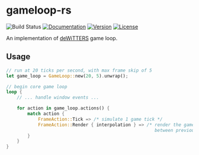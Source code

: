 # gameloop-rs

![Build Status](https://github.com/DomWilliams0/gameloop-rs/workflows/Rust/badge.svg)
[![Documentation](https://docs.rs/gameloop/badge.svg)](https://docs.rs/gameloop)
[![Version](https://img.shields.io/crates/v/gameloop)](https://crates.io/crates/gameloop)
[![License](https://img.shields.io/crates/l/gameloop)](https://github.com/DomWilliams0/gameloop-rs/blob/master/LICENSE)


An implementation of [deWiTTERS](https://dewitters.com/dewitters-gameloop/) game loop.

## Usage

```rust
// run at 20 ticks per second, with max frame skip of 5
let game_loop = GameLoop::new(20, 5).unwrap();

// begin core game loop
loop {
    // ... handle window events ...

    for action in game_loop.actions() {
        match action {
            FrameAction::Tick => /* simulate 1 game tick */
            FrameAction::Render { interpolation } => /* render the game state interpolated
                                                        between previous and next tick */
        }
    }
}
```
